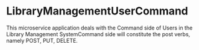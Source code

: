 # LibraryManagementUserCommand


This microservice application deals with the Command side of Users in the Library Management SystemCommand side will constitute the post verbs, namely POST, PUT, DELETE.

